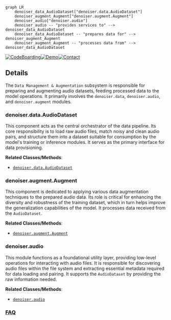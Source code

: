 ```mermaid
graph LR
    denoiser_data_AudioDataset["denoiser.data.AudioDataset"]
    denoiser_augment_Augment["denoiser.augment.Augment"]
    denoiser_audio["denoiser.audio"]
    denoiser_audio -- "provides services to" --> denoiser_data_AudioDataset
    denoiser_data_AudioDataset -- "prepares data for" --> denoiser_augment_Augment
    denoiser_augment_Augment -- "processes data from" --> denoiser_data_AudioDataset
```

[![CodeBoarding](https://img.shields.io/badge/Generated%20by-CodeBoarding-9cf?style=flat-square)](https://github.com/CodeBoarding/GeneratedOnBoardings)[![Demo](https://img.shields.io/badge/Try%20our-Demo-blue?style=flat-square)](https://www.codeboarding.org/demo)[![Contact](https://img.shields.io/badge/Contact%20us%20-%20contact@codeboarding.org-lightgrey?style=flat-square)](mailto:contact@codeboarding.org)

## Details

The `Data Management & Augmentation` subsystem is responsible for preparing and augmenting audio datasets, feeding processed data to the model operations. It primarily involves the `denoiser.data`, `denoiser.audio`, and `denoiser.augment` modules.

### denoiser.data.AudioDataset
This component acts as the central orchestrator of the data pipeline. Its core responsibility is to load raw audio files, match noisy and clean audio pairs, and structure them into a dataset suitable for consumption by the model's training or inference modules. It serves as the primary interface for data provisioning.


**Related Classes/Methods**:

- <a href="https://github.com/facebookresearch/denoiser/blob/main/denoiser/data.py" target="_blank" rel="noopener noreferrer">`denoiser.data.AudioDataset`</a>


### denoiser.augment.Augment
This component is dedicated to applying various data augmentation techniques to the prepared audio data. Its role is critical for enhancing the diversity and robustness of the training dataset, which in turn helps improve the generalization capabilities of the model. It processes data received from the `AudioDataset`.


**Related Classes/Methods**:

- <a href="https://github.com/facebookresearch/denoiser/blob/main/denoiser/augment.py" target="_blank" rel="noopener noreferrer">`denoiser.augment.Augment`</a>


### denoiser.audio
This module functions as a foundational utility layer, providing low-level operations for interacting with audio files. It is responsible for discovering audio files within the file system and extracting essential metadata required for data loading and pairing. It supports the `AudioDataset` by providing the raw information needed.


**Related Classes/Methods**:

- <a href="https://github.com/facebookresearch/denoiser/blob/main/denoiser/audio.py" target="_blank" rel="noopener noreferrer">`denoiser.audio`</a>




### [FAQ](https://github.com/CodeBoarding/GeneratedOnBoardings/tree/main?tab=readme-ov-file#faq)